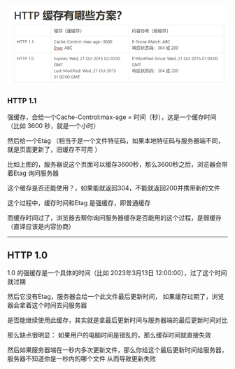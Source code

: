 
![方案](/posts/2023/2/4/1.png)

### HTTP 1.1  
强缓存，会给一个Cache-Control:max-age = 时间（秒），这是一个缓存时间（比如 3600 秒，就是一个小时）

然后给一个Etag （相当于是一个文件特征码，如果本地特征码与服务器端不同，就是页面更新了，旧缓存不可用 ）

比如上图的，服务器说这个页面可以缓存3600秒，那么3600秒之后，浏览器会带着Etag 询问服务器

这个缓存是否还能使用？，如果能就返回304，不能就返回200并携带新的文件

这个过程中，缓存时间和Etag 是强缓存，即普通缓存

而缓存时间过了，浏览器去帮你询问服务器缓存是否能用的这个过程，是弱缓存（直译应该是内容协商）

-----------------------------------

## HTTP 1.0

1.0 的强缓存是一个具体的时间（比如 2023年3月13日 12:00:00），过了这个时间就过期

然后它没有Etag，服务器会给一个此文件最后更新时间， 如果缓存过期了，浏览器会拿着这个时间去问服务器

是否能继续使用此缓存，其实就是拿最后更新时间与服务器端的最后更新时间对比

那么缺点很明显： 如果用户的电脑时间是错乱的，那么缓存时间就直接失效

然后如果服务器端在一秒内多次更新文件，那么你给这个最后更新时间给服务器，服务器不知道你是一秒内的哪个文件
从而导致更新失败